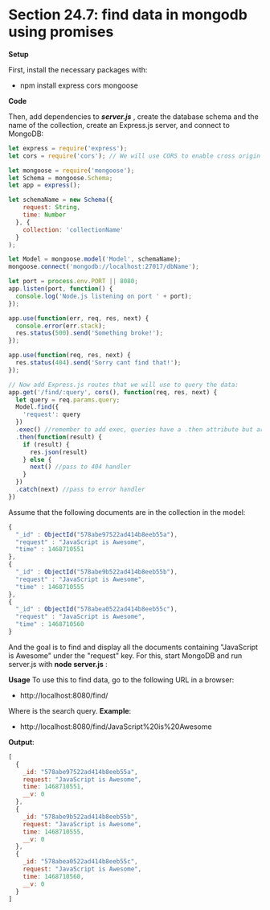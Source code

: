 # Section 24.7: find data in mongodb using promises

**Setup**

First, install the necessary packages with:
- npm install express cors mongoose

**Code**

Then, add dependencies to ***server.js*** , create the database schema and the name of the collection, 
create an Express.js server, and connect to MongoDB:
```js
let express = require('express');
let cors = require('cors'); // We will use CORS to enable cross origin domain requests.

let mongoose = require('mongoose');
let Schema = mongoose.Schema;
let app = express();

let schemaName = new Schema({
    request: String,
    time: Number
  }, {
    collection: 'collectionName'
  }
);

let Model = mongoose.model('Model', schemaName);
mongoose.connect('mongodb://localhost:27017/dbName');

let port = process.env.PORT || 8080;
app.listen(port, function() {
  console.log('Node.js listening on port ' + port);
});

app.use(function(err, req, res, next) {
  console.error(err.stack);
  res.status(500).send('Something broke!');
});

app.use(function(req, res, next) {
  res.status(404).send('Sorry cant find that!');
});

// Now add Express.js routes that we will use to query the data:
app.get('/find/:query', cors(), function(req, res, next) {
  let query = req.params.query;
  Model.find({
    'request': query
  })
  .exec() //remember to add exec, queries have a .then attribute but aren't promises
  .then(function(result) {
    if (result) {
      res.json(result)
    } else {
      next() //pass to 404 handler
    }
  })
  .catch(next) //pass to error handler
})
```
Assume that the following documents are in the collection in the model:
```js
{
  "_id" : ObjectId("578abe97522ad414b8eeb55a"),
  "request" : "JavaScript is Awesome",
  "time" : 1468710551
},
{
  "_id" : ObjectId("578abe9b522ad414b8eeb55b"),
  "request" : "JavaScript is Awesome",
  "time" : 1468710555
},
{
  "_id" : ObjectId("578abea0522ad414b8eeb55c"),
  "request" : "JavaScript is Awesome",
  "time" : 1468710560
}
```

And the goal is to find and display all the documents containing "JavaScript is Awesome" under the 
"request" key. For this, start MongoDB and run server.js with **node server.js** :

**Usage**
To use this to find data, go to the following URL in a browser:
- http://localhost:8080/find/<query>

Where <query> is the search query.
**Example**:
- http://localhost:8080/find/JavaScript%20is%20Awesome

**Output**:
```js
[
  {
    _id: "578abe97522ad414b8eeb55a",
    request: "JavaScript is Awesome",
    time: 1468710551,
    __v: 0
  },
  {
    _id: "578abe9b522ad414b8eeb55b",
    request: "JavaScript is Awesome",
    time: 1468710555,
    __v: 0
  },
  {
    _id: "578abea0522ad414b8eeb55c",
    request: "JavaScript is Awesome",
    time: 1468710560,
    __v: 0
  }
]
```